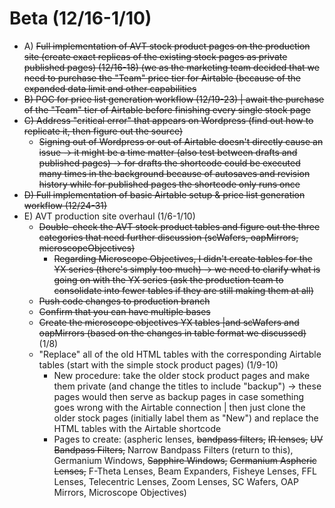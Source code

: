 # Beta (12/16-1/10)

- A) ~~Full implementation of AVT stock product pages on the production site (create exact replicas of the existing stock pages as private published pages) (12/16-18) (we as the marketing team decided that we need to purchase the "Team" price tier for Airtable (because of the expanded data limit and other capabilities~~
- ~~B) POC for price list generation workflow (12/19-23) | await the purchase of the "Team" tier of Airtable before finishing every single stock page~~
- ~~C) Address "critical error" that appears on Wordpress (find out how to replicate it, then figure out the source)~~
  - ~~Signing out of Wordpress or out of Airtable doesn't directly cause an issue -> it might be a time matter (also test between drafts and published pages) -> for drafts the shortcode could be executed many times in the background because of autosaves and revision history while for published pages the shortcode only runs once~~
- ~~D) Full implementation of basic Airtable setup & price list generation workflow (12/24-31)~~
- E) AVT production site overhaul (1/6-1/10)
  - ~~Double-check the AVT stock product tables and figure out the three categories that need further discussion (scWafers, oapMirrors, microscopeObjectives)~~
    - ~~Regarding Microscope Objectives, I didn't create tables for the YX series (there's simply too much) -> we need to clarify what is going on with the YX series (ask the production team to consolidate into fewer tables if they are still making them at all)~~
  - ~~Push code changes to production branch~~
  - ~~Confirm that you can have multiple bases~~
  - ~~Create the microscope objectives YX tables |and scWafers and oapMirrors (based on the changes in table format we discussed)~~ (1/8)
  - "Replace" all of the old HTML tables with the corresponding Airtable tables (start with the simple stock product pages) (1/9-10)
    - New procedure: take the older stock product pages and make them private (and change the titles to include "backup") -> these pages would then serve as backup pages in case something goes wrong with the Airtable connection | then just clone the older stock pages (initially label them as "New") and replace the HTML tables with the Airtable shortcode
    - Pages to create: (aspheric lenses, ~~bandpass filters,~~ ~~IR lenses,~~ ~~UV Bandpass Filters,~~ Narrow Bandpass Filters (return to this), Germanium Windows, ~~Sapphire Windows,~~ ~~Germanium Aspheric Lenses,~~ F-Theta Lenses, Beam Expanders, Fisheye Lenses, FFL Lenses, Telecentric Lenses, Zoom Lenses, SC Wafers, OAP Mirrors, Microscope Objectives)
